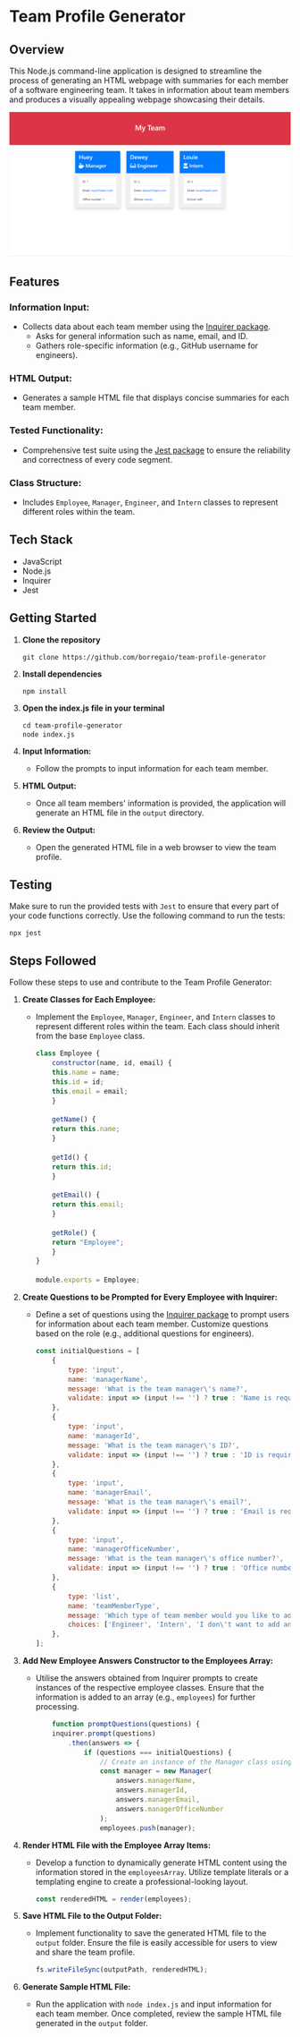 # Team Profile Generator

## Overview

This Node.js command-line application is designed to streamline the process of generating an HTML webpage with summaries for each member of a software engineering team. It takes in information about team members and produces a visually appealing webpage showcasing their details.

![Screenshot](./images/screenshot.png)

## Features

### Information Input:

- Collects data about each team member using the [Inquirer package](https://www.npmjs.com/package/inquirer).
  - Asks for general information such as name, email, and ID.
  - Gathers role-specific information (e.g., GitHub username for engineers).

### HTML Output:

- Generates a sample HTML file that displays concise summaries for each team member.

### Tested Functionality:

- Comprehensive test suite using the [Jest package](https://www.npmjs.com/package/jest) to ensure the reliability and correctness of every code segment.

### Class Structure:

- Includes `Employee`, `Manager`, `Engineer`, and `Intern` classes to represent different roles within the team.

## Tech Stack

- JavaScript
- Node.js
- Inquirer
- Jest

## Getting Started

1. **Clone the repository**

   ```console
   git clone https://github.com/borregaio/team-profile-generator
   ```

2. **Install dependencies**

   ```console
   npm install
   ```

3. **Open the index.js file in your terminal**

   ```console
   cd team-profile-generator
   node index.js
   ```

4. **Input Information:**

   - Follow the prompts to input information for each team member.

5. **HTML Output:**

   - Once all team members' information is provided, the application will generate an HTML file in the `output` directory.

6. **Review the Output:**
   - Open the generated HTML file in a web browser to view the team profile.

## Testing

Make sure to run the provided tests with `Jest` to ensure that every part of your code functions correctly. Use the following command to run the tests:

```console
npx jest
```

## Steps Followed

Follow these steps to use and contribute to the Team Profile Generator:

1. **Create Classes for Each Employee:**

   - Implement the `Employee`, `Manager`, `Engineer`, and `Intern` classes to represent different roles within the team. Each class should inherit from the base `Employee` class.
        ```javascript
        class Employee {
            constructor(name, id, email) {
            this.name = name;
            this.id = id;
            this.email = email;
            }

            getName() {
            return this.name;
            }

            getId() {
            return this.id;
            }

            getEmail() {
            return this.email;
            }

            getRole() {
            return "Employee";
            }
        }

        module.exports = Employee;
        ```

2. **Create Questions to be Prompted for Every Employee with Inquirer:**

    - Define a set of questions using the [Inquirer package](https://www.npmjs.com/package/inquirer) to prompt users for information about each team member. Customize questions based on the role (e.g., additional questions for engineers).
        ```javascript
        const initialQuestions = [
            {
                type: 'input',
                name: 'managerName',
                message: 'What is the team manager\'s name?',
                validate: input => (input !== '') ? true : 'Name is required',
            },
            {
                type: 'input',
                name: 'managerId',
                message: 'What is the team manager\'s ID?',
                validate: input => (input !== '') ? true : 'ID is required',
            },
            {
                type: 'input',
                name: 'managerEmail',
                message: 'What is the team manager\'s email?',
                validate: input => (input !== '') ? true : 'Email is required',
            },
            {
                type: 'input',
                name: 'managerOfficeNumber',
                message: 'What is the team manager\'s office number?',
                validate: input => (input !== '') ? true : 'Office number is required',
            },
            {
                type: 'list',
                name: 'teamMemberType',
                message: 'Which type of team member would you like to add?',
                choices: ['Engineer', 'Intern', 'I don\'t want to add any more team members'],
            },
        ];
        ```

3. **Add New Employee Answers Constructor to the Employees Array:**

   - Utilise the answers obtained from Inquirer prompts to create instances of the respective employee classes. Ensure that the information is added to an array (e.g., `employees`) for further processing.
        ```javascript
            function promptQuestions(questions) {
            inquirer.prompt(questions)
                .then(answers => {
                    if (questions === initialQuestions) {
                        // Create an instance of the Manager class using the constructor and push it to the employees array
                        const manager = new Manager(
                            answers.managerName,
                            answers.managerId,
                            answers.managerEmail,
                            answers.managerOfficeNumber
                        );
                        employees.push(manager);
        ```

4. **Render HTML File with the Employee Array Items:**

   - Develop a function to dynamically generate HTML content using the information stored in the `employeesArray`. Utilize template literals or a templating engine to create a professional-looking layout.
        ```javascript
        const renderedHTML = render(employees);
        ```

5. **Save HTML File to the Output Folder:**

   - Implement functionality to save the generated HTML file to the `output` folder. Ensure the file is easily accessible for users to view and share the team profile.
        ```javascript
        fs.writeFileSync(outputPath, renderedHTML);
        ```

6. **Generate Sample HTML File:**

   - Run the application with `node index.js` and input information for each team member. Once completed, review the sample HTML file generated in the `output` folder.
